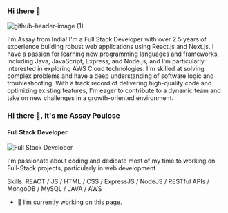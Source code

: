 ### Hi there 👋

![github-header-image (1)](https://github.com/user-attachments/assets/9f22d25d-562c-46ab-9cbc-f5850a084d2a)


I'm Assay from India! I'm a Full Stack Developer with over 2.5 years of experience building robust web applications using React.js and Next.js. I have a passion for learning new programming languages and frameworks, including Java, JavaScript, Express, and Node.js, and I'm particularly interested in exploring AWS Cloud technologies. I'm skilled at solving complex problems and have a deep understanding of software logic and troubleshooting. With a track record of delivering high-quality code and optimizing existing features, I'm eager to contribute to a dynamic team and take on new challenges in a growth-oriented environment.

### Hi there 👋, It's me Assay Poulose
#### Full Stack Developer
![Full Stack Developer](https://img.freepik.com/premium-photo/banner-young-girl-using-laptop-coding-progr-digital-native-gen-alpha-design_655090-558253.jpg)

I'm passionate about coding and dedicate most of my time to working on Full-Stack projects, particularly in web development.

Skills: REACT / JS / HTML / CSS / ExpressJS / NodeJS / RESTful APIs / MongoDB / MySQL / JAVA / AWS 

- 🔭 I’m currently working on this page. 

